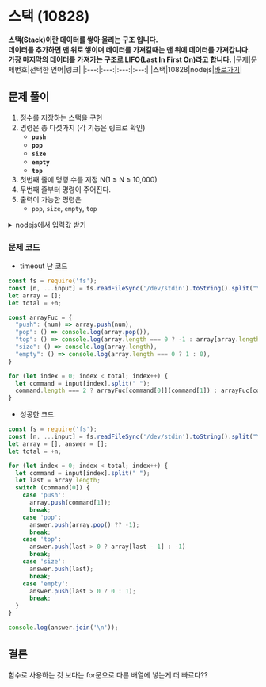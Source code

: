# 스택 (10828)
**스택(Stack)이란 데이터를 쌓아 올리는 구조 입니다.   
데이터를 추가하면 맨 위로 쌓이며 데이터를 가져갈때는 맨 위에 데이터를 가져갑니다.   
가장 마지막의 데이터를 가져가는 구조로 LIFO(Last In First On)라고 합니다.**
|문제|문제번호|선택한 언어|링크|
|:---:|:---:|:---:|:---:|
|스택|10828|nodejs|[바로가기](https://www.acmicpc.net/problem/10828)|

## 문제 풀이
1. 정수를 저장하는 스택을 구현
2. 명령은 총 다섯가지 (각 기능은 링크로 확인)
    - **`push`**
    - **`pop`**
    - **`size`**
    - **`empty`**
    - **`top`**
3. 첫번째 줄에 명령 수를 지정 N(1 $\leq$ N $\leq$ 10,000)
4. 두번째 줄부터 명령이 주어진다.
5. 출력이 가능한 명령은
    - `pop`, `size`, `empty`, `top`

<details>
<summary>nodejs에서 입력값 받기</summary>

```javascript   
// 1. 하나의 값을 입력받을 때
const fs = require('fs');
const input = fs.readFileSync("/dev/stdin").toString().trim();
// 2. 공백으로 구분된 한 줄의 값들을 입력받을 때
const fs = require('fs');
const input = fs.readFileSync("/dev/stdin").toString().trim().split(" ");
// 3. 여러 줄의 값들을 입력받을 때
const fs = require('fs');
const input = fs.readFileSync("/dev/stdin").toString().trim().split("\n");
// 4. 첫 번째 줄에 자연수 n을 입력받고, 그 다음줄에 공백으로 구분된 n개의 값들을 입력받을 때
const fs = require('fs');
const [n, ...arr] = fs.readFileSync("/dev/stdin").toString().trim().split(/\s/);
// 5. 첫 번째 줄에 자연수 n을 입력받고, 그 다음줄부터 n개의 줄에 걸쳐 한 줄에 하나의 값을 입력받을 때
const fs = require('fs');
const [n, ...arr] = fs.readFileSync("/dev/stdin").toString().trim().split("\n");
// 6. 하나의 값 또는 공백으로 구분된 여러 값들을 여러 줄에 걸쳐 뒤죽박죽 섞여서 입력받을 때
// ex) n 입력 - 공백으로 구분된 n개의 값 입력 - m 입력 - 여러 줄에 걸쳐 m개의 값 입력
const fs = require('fs');
const input = fs.readFileSync("/dev/stdin").toString().trim().split(/\s/);
const n = input[0];
const n_arr = input.slice(1, n+1);
const [m, ...m_arr] = input.slice(n+1);
 ```
</details>

### 문제 코드
- timeout 난 코드
```javascript
const fs = require('fs');
const [n, ...input] = fs.readFileSync('/dev/stdin').toString().split("\n");
let array = [];
let total = +n;

const arrayFuc = {
  "push": (num) => array.push(num),
  "pop": () => console.log(array.pop()),
  "top": () => console.log(array.length === 0 ? -1 : array[array.length - 1]),
  "size": () => console.log(array.length),
  "empty": () => console.log(array.length === 0 ? 1 : 0),
}

for (let index = 0; index < total; index++) {
  let command = input[index].split(" ");
  command.length === 2 ? arrayFuc[command[0]](command[1]) : arrayFuc[command[0]];
}
```

- 성공한 코드.
```javascript
const fs = require('fs');
const [n, ...input] = fs.readFileSync('/dev/stdin').toString().split("\n");
let array = [], answer = [];
let total = +n;

for (let index = 0; index < total; index++) {
  let command = input[index].split(" ");
  let last = array.length;
  switch (command[0]) {
    case 'push':
      array.push(command[1]);
      break;
    case 'pop':
      answer.push(array.pop() ?? -1);
      break;
    case 'top':
      answer.push(last > 0 ? array[last - 1] : -1)
      break;
    case 'size':
      answer.push(last);
      break;
    case 'empty':
      answer.push(last > 0 ? 0 : 1);
      break;
  }
}

console.log(answer.join('\n'));
```

## 결론
함수로 사용하는 것 보다는 for문으로 다른 배열에 넣는게 더 빠르다??